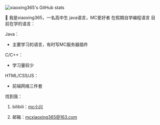 ![xiaoxing365's GitHub stats](https://github-readme-stats.vercel.app/api?username=xiaoxing365)


👋 我是xiaoxing365，一名高中生
java语言，MC爱好者
在假期自学编程语言
目前在学的语言：

Java：
- 主要学习的语言，有时写MC服务器插件

C/C++：
- 学习量较少

HTML/CSS/JS：
- 前端网络三件套

找到我：

1.	bilibili：<a href="https://space.bilibili.com/2024358517">mc小兴</a>

2.	邮箱：mcxiaoxing365@163.com

